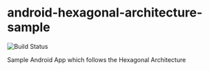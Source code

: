 # android-hexagonal-architecture-sample
![Build Status](https://github.com/Thomas-Boutin/android-hexagonal-architecture-sample/actions/workflows/android.yml/badge.svg)

Sample Android App which follows the Hexagonal Architecture
